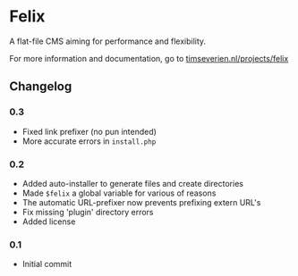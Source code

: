 Felix
=====

A flat-file CMS aiming for performance and flexibility.

For more information and documentation, go to [timseverien.nl/projects/felix](http://timseverien.nl/projects/felix)

## Changelog

### 0.3
- Fixed link prefixer (no pun intended)
- More accurate errors in `install.php`

### 0.2
- Added auto-installer to generate files and create directories
- Made `$felix` a global variable for various of reasons
- The automatic URL-prefixer now prevents prefixing extern URL's
- Fix missing 'plugin' directory errors
- Added license

### 0.1
- Initial commit
